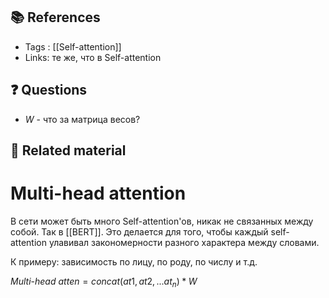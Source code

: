 ## 📚 References 
- Tags :  [[Self-attention]]
- Links: те же, что в Self-attention

## ❓ Questions
- $W$ - что за матрица весов?

## 🔗 Related material

# Multi-head attention

В сети может быть много Self-attention'ов, никак не связанных между собой. Так в [[BERT]]. Это делается для того, чтобы каждый self-attention улавивал закономерности разного характера между словами.

К примеру: зависимость по лицу, по роду, по числу и т.д.

$Multi$-$head$ $atten = concat(at1, at2, ...at_{n})*W$
